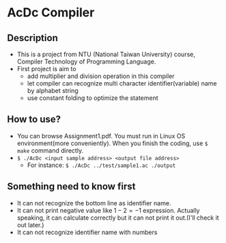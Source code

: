 # AcDc Compiler
## Description
* This is a project from NTU (National Taiwan University) course, Compiler Technology of Programming Language.
* First project is aim to 
	* add multiplier and division operation in this compiler
	* let compiler can recognize multi character identifier(variable) name by alphabet string
	* use constant folding to optimize the statement
## How to use?
* You can browse Assignment1.pdf. You must run in Linux OS environment(more conveniently). When you finish the coding, use `$ make` command directly.
* `$ ./AcDc <input sample address> <output file address>`
	* For instance: `$ ./AcDc ../test/sample1.ac ./output`
## Something need to know first
* It can not recognize the bottom line as identifier name.
* It can not print negative value like $1-2=-1$ expression. Actually speaking, it can calculate correctly but it can not print it out.(I'll check it out later.)
* It can not recognize identifier name with numbers